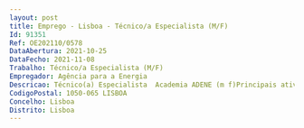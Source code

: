```yaml
--- 
layout: post
title: Emprego - Lisboa - Técnico/a Especialista (M/F)
Id: 91351
Ref: OE202110/0578
DataAbertura: 2021-10-25
DataFecho: 2021-11-08
Trabalho: Técnico/a Especialista (M/F)
Empregador: Agência para a Energia
Descricao: Técnico(a) Especialista  Academia ADENE (m f)Principais atividades a desenvolver nesta função Participação em ações de formação, sensibilização e informação no âmbito da eficiência energética de edifícios Apoio técnico no esclarecimento de dúvidas Apoio na preparação de conteúdos de formação no âmbito da eficiência energética de edifícios Participação em projetos nacionais e internacionais  O Perfil que procuramos Licenciatura em Engenharia Civil, Engenharia Mecânica ou Arquitetura Experiência mínima de 3 anos em atividades de projeto, construção de edifícios, auditorias energéticas ou eficiência energética de edifícios Conhecimentos de eficiência energética em edifícios (preferencialmente em edifícios de habitação) Interesse em obter certificação PQ I ou PQ II (preferencial) Certificado de competências pedagógicas (preferencial) Disponibilidade para viagens nacionais de curta duração Domínio da língua inglesa (falada e escrita)  O que ambicionamos ver Autonomia, iniciativa e proatividade Empatia, bom relacionamento interpessoal e gosto pelo trabalho em equipa Boa comunicação oral e escrita Gosto e capacidade de networking Boa capacidade de autocontrolo e de gestão das emoções Capacidade de síntese, análise crítica e de resolução de problemas. Se esta oportunidade é para si, traga o seu talento e dedicação para a ADENE.Envie nos o seu CV e apresentação, partilhando o porquê da motivação em querer participar neste desafio específico, até ao próximo dia 8 de novembro.* Possibilidade de contratação em regime de cedência de interesse público, nos termos do disposto na legislação em vigor para este enquadramento. Surpreenda nos com a sua candidatura!
CodigoPostal: 1050-065 LISBOA
Concelho: Lisboa
Distrito: Lisboa
--- 
```

